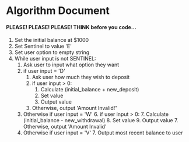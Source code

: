 # Algorithm Document
#### PLEASE! PLEASE! PLEASE! THINK before you code...
1. Set the initial balance at $1000
2. Set Sentinel to value 'E'
3. Set user option to empty string
3. While user input is not SENTINEL:
   1. Ask user to input what option they want
   2. if user input = 'D'
      1. Ask user how much they wish to deposit
      2. if user input > 0:
         1. Calculate (initial_balance + new_deposit)
         2. Set value
         3. Output value
      7. Otherwise, output 'Amount Invalid!"
   5. Otherwise if user input = 'W'
      6. if user input > 0:
         7. Calculate (initial_balance - new_withdrawal)
         8. Set value
         9. Output value
      7. Otherwise, output 'Amount Invalid'
   6. Otherwise if user input = 'V'
      7. Output most recent balance to user